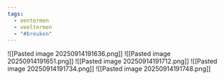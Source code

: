 ```yaml
---
tags:
  - eentermen
  - veeltermen
  - "#breuken"
---
```


![[Pasted image 20250914191636.png]]
![[Pasted image 20250914191651.png]]
![[Pasted image 20250914191712.png]]
![[Pasted image 20250914191734.png]]
![[Pasted image 20250914191748.png]]

